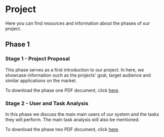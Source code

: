 # Project

Here you can find resources and information about the phases of our project.

## Phase 1

### Stage 1 - Project Proposal

This phase serves as a first introduction to our project. In here, we showcase information such as the projects' goal, target audience and similar applications on the market.

To download the phase one PDF document, click [here](assets/Stage1.pdf).

### Stage 2 - User and Task Analysis

In this phase we discuss the main main users of our system and the tasks they will perform. The main task analysis will also be mentioned.

To download the phase two PDF document, click [here](assets/Stage2.pdf).
